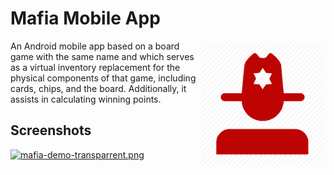 # Mafia Mobile App
<img align="right" alt="Logo" width="40%" src="resources/sheriff_2.png"/>

An Android mobile app based on a board game with the same name and which serves as a virtual inventory replacement for the physical components of that game, including cards, chips, and the board. Additionally, it assists in calculating winning points.

## Screenshots

[![mafia-demo-transparrent.png](https://i.postimg.cc/TYmGfkMW/mafia-demo-transparrent.png)](https://postimg.cc/HVpFt9Lp)
